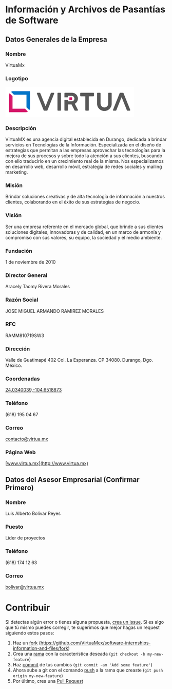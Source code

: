 # Información y Archivos de Pasantías de Software

## Datos Generales de la Empresa

### Nombre
VirtuaMx

### Logotipo
<img src="./LOGO.png" width="400">

### Descripción
VirtuaMX es una agencia digital establecida en Durango, dedicada a brindar servicios en Tecnologías de la Información. Especializada en el diseño de estrategias que permitan a las empresas aprovechar las tecnologías para la mejora de sus procesos y sobre todo la atención a sus clientes, buscando con ello traducirlo en un crecimiento real de la misma. Nos especializamos en desarrollo web, desarrollo móvil, estrategia de redes sociales y mailing marketing.

### Misión
Brindar soluciones creativas y de alta tecnología de información a nuestros clientes, colaborando en el éxito de sus estrategias de negocio.

### Visión
Ser una empresa referente en el mercado global, que brinde a sus clientes soluciones digitales, innovadoras y de calidad, en un marco de armonía y compromiso con sus valores, su equipo, la sociedad y el medio ambiente.

### Fundación
1 de noviembre de 2010

### Director General
Aracely Taomy Rivera Morales

### Razón Social
JOSE MIGUEL ARMANDO RAMIREZ MORALES

### RFC
RAMM810719SW3

### Dirección
Valle de Guatimapé 402 Col. La Esperanza. CP 34080. Durango, Dgo. México.

### Coordenadas
[24.0340039,-104.6518873](https://www.google.com.mx/maps/place/VirtuaMX/@24.0340039,-104.6518873,15z/data=!4m5!3m4!1s0x0:0x38b38a4e1dd0ff91!8m2!3d24.0340039!4d-104.6518873?sa=X&ved=0ahUKEwji3-6Fl6fZAhUB_2MKHU-jAqEQ_BIIgQEwDg)

### Teléfono
(618) 195 04 67

### Correo
contacto@virtua.mx

### Página Web
[www.virtua.mx](http://www.virtua.mx)

## Datos del Asesor Empresarial (Confirmar Primero)

### Nombre
Luis Alberto Bolívar Reyes

### Puesto
Líder de proyectos

### Teléfono
(618) 174 12 63

### Correo
bolivar@virtua.mx

# Contribuir

Si detectas algún error o tienes alguna propuesta, [crea un issue](https://github.com/VirtuaMex/software-internships-information-and-files/issues/new). Si es algo que tú mismo puedes corregir, te sugerimos que mejor hagas un request siguiendo estos pasos:

1. Haz un [fork](https://help.github.com/articles/fork-a-repo) (https://github.com/VirtuaMex/software-internships-information-and-files/fork)
2. Crea una [rama](https://git-scm.com/book/en/v2/Git-Branching-Branches-in-a-Nutshell) con la característica deseada (`git checkout -b my-new-feature`)
3. Haz [commit](https://git-scm.com/book/en/v2/Git-Basics-Recording-Changes-to-the-Repository#_committing_changes) de tus cambios (`git commit -am 'Add some feature'`)
4. Ahora sube a git con el comando [push](https://git-scm.com/book/en/v2/Git-Basics-Working-with-Remotes#_pushing_remotes) a la rama que creaste (`git push origin my-new-feature`)
5. Por último, crea una [Pull Request](https://help.github.com/articles/about-pull-requests/)
